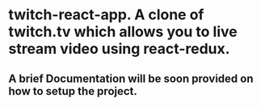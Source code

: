 # twitch-react-app. A clone of twitch.tv which allows you to live stream video using react-redux.

## A brief Documentation will be soon provided on how to setup the project.
